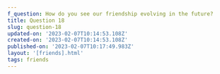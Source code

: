 ```yaml
---
f_question: How do you see our friendship evolving in the future?
title: Question 18
slug: question-18
updated-on: '2023-02-07T10:14:53.108Z'
created-on: '2023-02-07T10:14:53.108Z'
published-on: '2023-02-07T10:17:49.983Z'
layout: '[friends].html'
tags: friends
---
```



